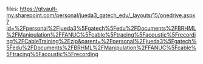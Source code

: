 files: https://gtvault-my.sharepoint.com/personal/jueda3_gatech_edu/_layouts/15/onedrive.aspx?id=%2Fpersonal%2Fjueda3%5Fgatech%5Fedu%2FDocuments%2FBRHML%2FManipulation%2FFANUC%5Fcable%5Ftracing%5Facoustic%5Frecording%2FCableTraining%2Ezip&parent=%2Fpersonal%2Fjueda3%5Fgatech%5Fedu%2FDocuments%2FBRHML%2FManipulation%2FFANUC%5Fcable%5Ftracing%5Facoustic%5Frecording

